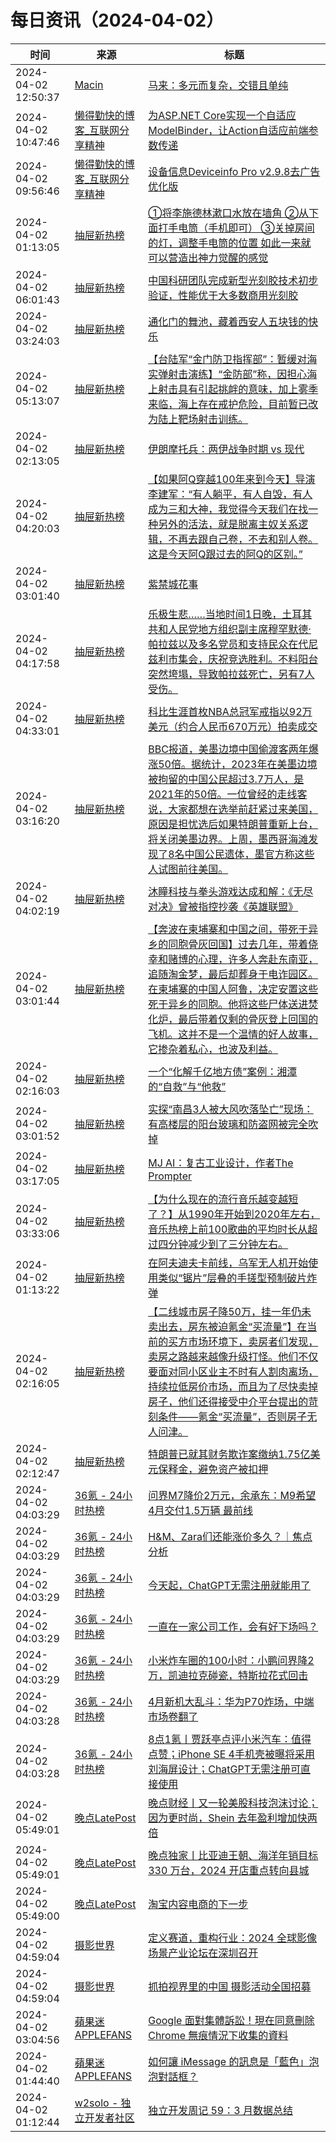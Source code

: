 ﻿# 每日资讯（2024-04-02）

|时间|来源|标题|
|---|---|---|
|2024-04-02 12:50:37|[Macin](https://www.macin.org/atom.xml)|[马来：多元而复杂，交错且单纯](https://macin.org/2024/04/02/ma-lai-jian-jie/)|
|2024-04-02 10:47:46|[懒得勤快的博客_互联网分享精神](https://masuit.com/rss)|[为ASP.NET Core实现一个自适应ModelBinder，让Action自适应前端参数传递](https://masuit.com/1889)|
|2024-04-02 09:56:46|[懒得勤快的博客_互联网分享精神](https://masuit.com/rss)|[设备信息Deviceinfo Pro v2.9.8去广告优化版](https://masuit.com/1648)|
|2024-04-02 01:13:05|[抽屉新热榜](http://dig.chouti.com/feed.xml)|[①将李施德林漱口水放在墙角 ②从下面打手电筒（手机即可） ③关掉房间的灯，调整手电筒的位置 如此一来就可以营造出神力觉醒的感觉](https://dig.chouti.com/link/41995060)|
|2024-04-02 06:01:43|[抽屉新热榜](http://dig.chouti.com/feed.xml)|[中国科研团队完成新型光刻胶技术初步验证，性能优于大多数商用光刻胶](https://dig.chouti.com/link/41997803)|
|2024-04-02 03:24:03|[抽屉新热榜](http://dig.chouti.com/feed.xml)|[通化门的舞池，藏着西安人五块钱的快乐](https://dig.chouti.com/link/41996503)|
|2024-04-02 05:13:07|[抽屉新热榜](http://dig.chouti.com/feed.xml)|[【台陆军“金门防卫指挥部”：暂缓对海实弹射击演练】“金防部”称，因担心海上射击具有引起挑衅的意味，加上雾季来临，海上存在戒护危险，目前暂已改为陆上靶场射击训练。](https://dig.chouti.com/link/41997596)|
|2024-04-02 02:13:05|[抽屉新热榜](http://dig.chouti.com/feed.xml)|[伊朗摩托兵：两伊战争时期 vs 现代](https://dig.chouti.com/link/41995805)|
|2024-04-02 04:20:03|[抽屉新热榜](http://dig.chouti.com/feed.xml)|[【如果阿Q穿越100年来到今天】导演李建军：“有人躺平，有人自毁，有人成为三和大神，我觉得今天我们在找一种另外的活法，就是脱离主奴关系逻辑，不再去跟自己卷，不去和别人卷。这是今天阿Q跟过去的阿Q的区别。”](https://dig.chouti.com/link/41997201)|
|2024-04-02 03:01:40|[抽屉新热榜](http://dig.chouti.com/feed.xml)|[紫禁城花事](https://dig.chouti.com/link/41995978)|
|2024-04-02 04:17:58|[抽屉新热榜](http://dig.chouti.com/feed.xml)|[乐极生悲……当地时间1日晚，土耳其共和人民党地方组织副主席穆罕默德·帕拉兹以及多名党员和支持民众在代尼兹利市集会，庆祝竞选胜利。不料阳台突然垮塌，导致帕拉兹死亡，另有7人受伤。](https://dig.chouti.com/link/41997149)|
|2024-04-02 04:33:01|[抽屉新热榜](http://dig.chouti.com/feed.xml)|[科比生涯首枚NBA总冠军戒指以92万美元（约合人民币670万元）拍卖成交](https://dig.chouti.com/link/41997222)|
|2024-04-02 03:16:20|[抽屉新热榜](http://dig.chouti.com/feed.xml)|[BBC报道，美墨边境中国偷渡客两年爆涨50倍。据统计，2023年在美墨边境被拘留的中国公民超过3.7万人，是2021年的50倍。一位曾经的走线客说，大家都想在选举前赶紧过来美国，原因是担忧选后如果特朗普重新上台，将关闭美墨边界。上周，墨西哥海滩发现了8名中国公民遗体，墨官方称这些人试图前往美国。](https://dig.chouti.com/link/41996398)|
|2024-04-02 04:02:19|[抽屉新热榜](http://dig.chouti.com/feed.xml)|[沐瞳科技与拳头游戏达成和解：《无尽对决》曾被指控抄袭《英雄联盟》](https://dig.chouti.com/link/41996810)|
|2024-04-02 03:01:44|[抽屉新热榜](http://dig.chouti.com/feed.xml)|[【奔波在柬埔寨和中国之间，带死于异乡的同胞骨灰回国】过去几年，带着侥幸和赌博的心理，许多人奔赴东南亚，追随淘金梦，最后却葬身于电诈园区。在柬埔寨的中国人阿鲁，决定安置这些死于异乡的同胞。他将这些尸体送进焚化炉，最后带着仅剩的骨灰登上回国的飞机。这并不是一个温情的好人故事，它掺杂着私心，也波及利益。](https://dig.chouti.com/link/41995985)|
|2024-04-02 02:16:03|[抽屉新热榜](http://dig.chouti.com/feed.xml)|[一个“化解千亿地方债”案例：湘潭的“自救”与“他救”](https://dig.chouti.com/link/41995819)|
|2024-04-02 03:01:52|[抽屉新热榜](http://dig.chouti.com/feed.xml)|[实探“南昌3人被大风吹落坠亡”现场：有高楼层的阳台玻璃和防盗网被完全吹掉](https://dig.chouti.com/link/41996016)|
|2024-04-02 03:17:05|[抽屉新热榜](http://dig.chouti.com/feed.xml)|[MJ AI：复古工业设计，作者The Prompter](https://dig.chouti.com/link/41996492)|
|2024-04-02 03:33:06|[抽屉新热榜](http://dig.chouti.com/feed.xml)|[【为什么现在的流行音乐越变越短了？】从1990年开始到2020年左右，音乐热榜上前100歌曲的平均时长从超过四分钟减少到了三分钟左右。](https://dig.chouti.com/link/41996541)|
|2024-04-02 01:13:22|[抽屉新热榜](http://dig.chouti.com/feed.xml)|[在阿夫迪夫卡前线，乌军无人机开始使用类似“锯片”层叠的手搓型预制破片炸弹](https://dig.chouti.com/link/41995111)|
|2024-04-02 02:16:05|[抽屉新热榜](http://dig.chouti.com/feed.xml)|[【二线城市房子降50万，挂一年仍未卖出去，房东被迫氪金“买流量”】在当前的买方市场环境下，卖房者们发现，卖房之路越来越像升级打怪。他们不仅要面对同小区业主不时有人割肉离场，持续拉低房价市场，而且为了尽快卖掉房子，他们还得接受中介平台提出的苛刻条件——氪金“买流量”，否则房子无人问津。](https://dig.chouti.com/link/41995821)|
|2024-04-02 02:12:47|[抽屉新热榜](http://dig.chouti.com/feed.xml)|[特朗普已就其财务欺诈案缴纳1.75亿美元保释金，避免资产被扣押](https://dig.chouti.com/link/41995748)|
|2024-04-02 04:03:29|[36氪 - 24小时热榜](https://rss.mifaw.com/articles/5c8bb11a3c41f61efd36683e/5c91d2e23882afa09dff4901)|[问界M7降价2万元，余承东：M9希望4月交付1.5万辆 最前线](https://36kr.com/p/2714748946544776)|
|2024-04-02 04:03:29|[36氪 - 24小时热榜](https://rss.mifaw.com/articles/5c8bb11a3c41f61efd36683e/5c91d2e23882afa09dff4901)|[H&M、Zara们还能涨价多久？｜焦点分析](https://36kr.com/p/2710419618674567)|
|2024-04-02 04:03:29|[36氪 - 24小时热榜](https://rss.mifaw.com/articles/5c8bb11a3c41f61efd36683e/5c91d2e23882afa09dff4901)|[今天起，ChatGPT无需注册就能用了](https://36kr.com/p/2715592796174208)|
|2024-04-02 04:03:29|[36氪 - 24小时热榜](https://rss.mifaw.com/articles/5c8bb11a3c41f61efd36683e/5c91d2e23882afa09dff4901)|[一直在一家公司工作，会有好下场吗？](https://36kr.com/p/2714432968554627)|
|2024-04-02 04:03:29|[36氪 - 24小时热榜](https://rss.mifaw.com/articles/5c8bb11a3c41f61efd36683e/5c91d2e23882afa09dff4901)|[小米炸车圈的100小时：小鹏问界降2万，凯迪拉克碰瓷，特斯拉花式回击](https://36kr.com/p/2714621637998721)|
|2024-04-02 04:03:28|[36氪 - 24小时热榜](https://rss.mifaw.com/articles/5c8bb11a3c41f61efd36683e/5c91d2e23882afa09dff4901)|[4月新机大乱斗：华为P70炸场，中端市场卷翻了](https://36kr.com/p/2714588178649737)|
|2024-04-02 04:03:28|[36氪 - 24小时热榜](https://rss.mifaw.com/articles/5c8bb11a3c41f61efd36683e/5c91d2e23882afa09dff4901)|[8点1氪丨贾跃亭点评小米汽车：值得点赞；iPhone SE 4手机壳被曝将采用刘海屏设计；ChatGPT无需注册可直接使用](https://36kr.com/p/2715556922488709)|
|2024-04-02 05:49:01|[晚点LatePost](https://feedpress.me/wx-postlate)|[晚点财经丨​又一轮美股科技泡沫讨论；因为更时尚，Shein 去年盈利增加快两倍](http://mp.weixin.qq.com/s?__biz=MzU3Mjk1OTQ0Ng%3D%3D&mid=2247514505&idx=3&sn=e6d58da8b54792f0605d233bad45d4b0)|
|2024-04-02 05:49:01|[晚点LatePost](https://feedpress.me/wx-postlate)|[晚点独家丨比亚迪王朝、海洋年销目标 330 万台，2024 开店重点转向县城](http://mp.weixin.qq.com/s?__biz=MzU3Mjk1OTQ0Ng%3D%3D&mid=2247514505&idx=2&sn=084a9dade438047488b305848d31aaeb)|
|2024-04-02 05:49:00|[晚点LatePost](https://feedpress.me/wx-postlate)|[淘宝内容电商的下一步](http://mp.weixin.qq.com/s?__biz=MzU3Mjk1OTQ0Ng%3D%3D&mid=2247514505&idx=1&sn=ce5c20e78bcc5b4981b9de896f2f82cf)|
|2024-04-02 04:59:04|[摄影世界](https://feedx.net/rss/photoworld.xml)|[定义赛道，重构行业：2024 全球影像场景产业论坛在深圳召开](https://www.photoworld.com.cn/post/176469)|
|2024-04-02 04:59:04|[摄影世界](https://feedx.net/rss/photoworld.xml)|[抓拍视界里的中国 摄影活动全国招募](https://www.photoworld.com.cn/post/176461)|
|2024-04-02 03:04:56|[蘋果迷 APPLEFANS](https://applefans.today/feed/)|[Google 面對集體訴訟！現在同意刪除 Chrome 無痕情況下收集的資料](https://applefans.today/2024-04-google-delete-chrome-incognito-data/)|
|2024-04-02 01:44:40|[蘋果迷 APPLEFANS](https://applefans.today/feed/)|[如何讓 iMessage 的訊息是「藍色」泡泡對話框？](https://applefans.today/2024-imessage-green-issues/)|
|2024-04-02 01:12:44|[w2solo - 独立开发者社区](https://w2solo.com/topics/feed)|[独立开发周记 59：3 月数据总结](https://w2solo.com/topics/4526)|
